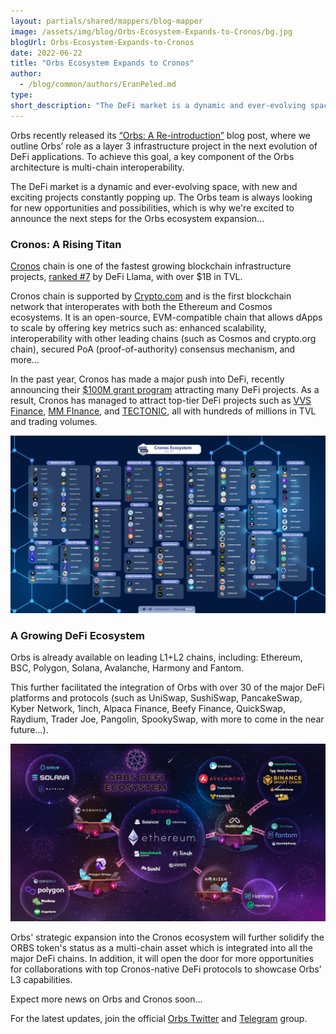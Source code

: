 ```yaml
---
layout: partials/shared/mappers/blog-mapper
image: /assets/img/blog/Orbs-Ecosystem-Expands-to-Cronos/bg.jpg
blogUrl: Orbs-Ecosystem-Expands-to-Cronos
date: 2022-06-22
title: "Orbs Ecosystem Expands to Cronos"
author:
  - /blog/common/authors/EranPeled.md
type:
short_description: "The DeFi market is a dynamic and ever-evolving space, with new and exciting projects constantly popping up. The Orbs team is always looking for new opportunities and possibilities, which is why we're excited to announce the next steps for the Orbs ecosystem expansion... Cronos chain is one of the fastest growing blockchain infrastructure projects, ranked #7 by DeFi Llama, with over $1B in TVL."
---
```


Orbs recently released its [“Orbs: A Re-introduction”](https://www.orbs.com/Orbs-A-Re-introduction/) blog post, where we outline Orbs’ role as a layer 3 infrastructure project in the next evolution of DeFi applications. To achieve this goal, a key component of the Orbs architecture is multi-chain interoperability.

The DeFi market is a dynamic and ever-evolving space, with new and exciting projects constantly popping up. The Orbs team is always looking for new opportunities and possibilities, which is why we're excited to announce the next steps for the Orbs ecosystem expansion...


### Cronos: A Rising Titan

[Cronos](https://cronos.org/) chain is one of the fastest growing blockchain infrastructure projects, [ranked #7](https://defillama.com/chains) by DeFi Llama, with over $1B in TVL.

Cronos chain is supported by [Crypto.com](https://crypto.com/) and is the first blockchain network that interoperates with both the Ethereum and Cosmos ecosystems. It is an open-source, EVM-compatible chain that allows dApps to scale by offering key metrics such as: enhanced scalability, interoperability with other leading chains (such as Cosmos and crypto.org chain), secured PoA (proof-of-authority) consensus mechanism, and more…

In the past year, Cronos has made a major push into DeFi, recently announcing their [$100M grant program](https://blockworks.co/cronos-creates-100m-accelerator-program-to-support-defi-web3-projects/) attracting many DeFi projects. As a result, Cronos has managed to attract top-tier DeFi projects such as [VVS Finance](https://vvs.finance/), [MM FInance](https://mm.finance/), and [TECTONIC](https://tectonic.finance/), all with hundreds of millions in TVL and trading volumes.

 
![Cronos](/assets/img/blog/Orbs-Ecosystem-Expands-to-Cronos/image3.jpeg)


### A Growing DeFi Ecosystem

Orbs is already available on leading L1+L2 chains, including: Ethereum, BSC, Polygon, Solana, Avalanche, Harmony and Fantom. 

This further facilitated the integration of Orbs with over 30 of the major DeFi platforms and protocols (such as UniSwap, SushiSwap, PancakeSwap, Kyber Network, 1inch, Alpaca Finance, Beefy Finance, QuickSwap, Raydium, Trader Joe, Pangolin, SpookySwap, with more to come in the near future...).

![Cronos](/assets/img/blog/Orbs-Ecosystem-Expands-to-Cronos/image2.jpg)

 
Orbs' strategic expansion into the Cronos ecosystem will further solidify the ORBS token's status as a multi-chain asset which is integrated into all the major DeFi chains. In addition, it will open the door for more opportunities for collaborations with top Cronos-native DeFi protocols to showcase Orbs’ L3 capabilities.

Expect more news on Orbs and Cronos soon...

For the latest updates, join the official [Orbs Twitter](https://twitter.com/orbs_network) and [Telegram](https://t.me/OrbsNetwork) group.



